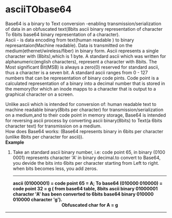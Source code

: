 # asciiTObase64
Base64 is a binary to Text conversion -enabling transmission/serialization of data in an obfuscated text(8bits ascii binary representation of character To 6bits base64 binary representation of a character).<br />
Ascii - is data encoding from text(human readable ) to binary represantaion(Machine readable). Data is transmitted on the medium(ethernet/wireless/fiber) in binary form. Ascii represents a single character with (8bits),which is 1 byte. A standard ascii which was written for alphanumeric(english characters), represent a character with 8bits. The Most significant Bit(MSB) is always a zero(0) reserved for standard ascii, thus a character is a seven bit. A standard ascii ranges from 0 - 127 numbers that can be representation of binary code pints. Code point is a calculated representation of a binary into a decimal number that is stored in the memory(for which an inode mapps to a character that is output to a graphical character on a screen.<br />

Unlike ascii which is intended for conversion of: human readable text to machine readable binary(8bits per character) for transmission/serialization on a medium,and to their code point in memory storage, Base64 is intended for reversing ascii process by converting ascii binary(8bits) to Text(a 6bits character text) for transmission on a medium.<br/>
How does Base64 works: (Base64 represents binary in 6bits per character (unlike 8bits per character for ascii)).<br />
<b span="Base64 calc">Example</b>
1. Take an standard ascii binary number, i.e: code point 65, in binary (0100 0001) represents character 'A' in binary decimal.to convert to Base64, you devide the bits into 6bits per character starting from Left to right. when bits becomes less, you add zeros.<br /><hr />
  <b>ascii (01000001) = code point 65 = A; To base64 (010000 010000) = code point 32 = g ( from base64 table, 8bits ascii binary 01000001 character 'A' has been converted to 6bits base64 binary 010000 010000 character 'g').</b>
  <b><center>Obfuscated char for A = g</center>
  <hr />
